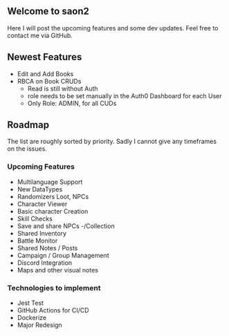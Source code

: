 ## Welcome to saon2

Here I will post the upcoming features and some dev updates. Feel free to contact me via GitHub.


## Newest Features
- Edit and Add Books
- RBCA on Book CRUDs
  - Read is still without Auth
  - role needs to be set manually in the Auth0 Dashboard for each User
  - Only Role: ADMIN, for all CUDs 



## Roadmap

The list are roughly sorted by priority. Sadly I cannot give any timeframes on the issues.

### Upcoming Features 
- Multilanguage Support
- New DataTypes
- Randomizers Loot, NPCs
- Character Viewer
- Basic character Creation
- Skill Checks
- Save and share NPCs -/Collection
- Shared Inventory
- Battle Monitor
- Shared Notes / Posts
- Campaign / Group Management
- Discord Integration
- Maps and other visual notes

### Technologies to implement
- Jest Test
- GitHub Actions for CI/CD
- Dockerize
- Major Redesign

